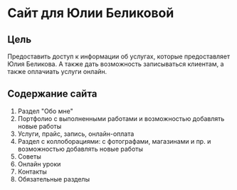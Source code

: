 # Сайт для Юлии Беликовой
## Цель
Предоставить доступ к информации об услугах, которые предоставляет Юлия Беликова. А также дать возможность записываться клиентам, а также оплачиать услуги онлайн.
## Содержание сайта
1. Раздел "Обо мне"
2. Портфолио с выполненными работами и возможностью добавлять новые работы
3. Услуги, прайс, запись, онлайн-оплата
4. Раздел с коллоборациями: с фотографами, магазинами и пр. и возможностью добавлять новые работы
5. Советы
6. Онлайн уроки
7. Контакты
8. Обязательные разделы
